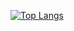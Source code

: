 [![Top Langs](https://github-readme-stats.vercel.app/api/top-langs/?username=MohamedEL-Torky&layout=compact&theme=dark)](https://github.com/anuraghazra/github-readme-stats)
